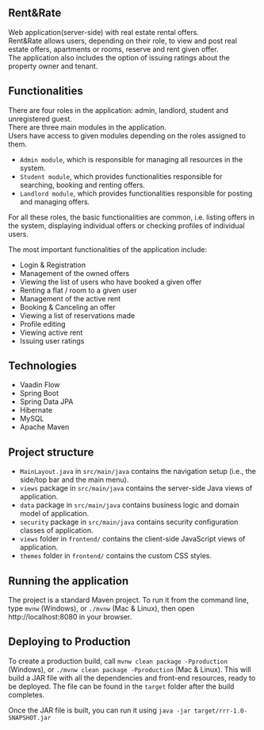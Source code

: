 ## Rent&Rate
Web application(server-side) with real estate rental offers. </br> 
Rent&Rate allows users, depending on their role, to view and post real estate offers, apartments or rooms,
reserve and rent given offer.</br> 
The application also includes the option of issuing ratings about the property owner and tenant.

## Functionalities
There are four roles in the application: admin, landlord, student and unregistered guest.</br>
There are three main modules in the application.</br>
Users have access to given modules depending on the roles assigned to them.
- `Admin module`, which is responsible for managing all resources in the system.
- `Student module`, which provides functionalities responsible for searching, booking and renting offers.
- `Landlord module`, which provides functionalities responsible for posting and managing offers.

For all these roles, the basic functionalities are common, i.e. listing offers in the system, displaying individual offers or checking profiles of individual users.

The most important functionalities of the application include:
- Login & Registration
- Management of the owned offers
- Viewing the list of users who have booked a given offer
- Renting a flat / room to a given user
- Management of the active rent
- Booking & Canceling an offer
- Viewing a list of reservations made
- Profile editing
- Viewing active rent
- Issuing user ratings

## Technologies

- Vaadin Flow
- Spring Boot
- Spring Data JPA
- Hibernate
- MySQL
- Apache Maven

## Project structure

- `MainLayout.java` in `src/main/java` contains the navigation setup (i.e., the
  side/top bar and the main menu). 
- `views` package in `src/main/java` contains the server-side Java views of application.
- `data` package in `src/main/java` contains business logic and domain model of application.
- `security` package in `src/main/java` contains security configuration classes of application.
- `views` folder in `frontend/` contains the client-side JavaScript views of application.
- `themes` folder in `frontend/` contains the custom CSS styles.


## Running the application

The project is a standard Maven project. To run it from the command line,
type `mvnw` (Windows), or `./mvnw` (Mac & Linux), then open
http://localhost:8080 in your browser.

## Deploying to Production

To create a production build, call `mvnw clean package -Pproduction` (Windows),
or `./mvnw clean package -Pproduction` (Mac & Linux).
This will build a JAR file with all the dependencies and front-end resources,
ready to be deployed. The file can be found in the `target` folder after the build completes.

Once the JAR file is built, you can run it using
`java -jar target/rrr-1.0-SNAPSHOT.jar`



